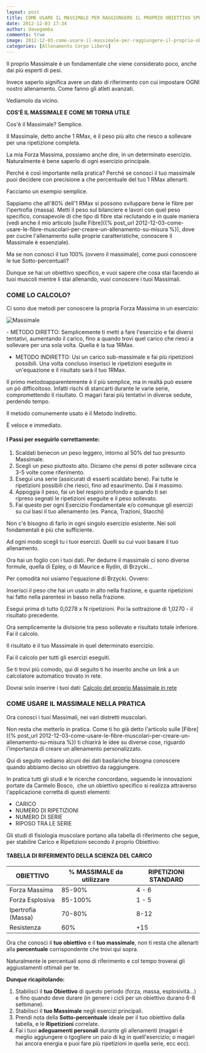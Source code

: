 ```yaml
---
layout: post
title: COME USARE IL MASSIMALE PER RAGGIUNGERE IL PROPRIO OBIETTIVO SPECIFICO
date: 2012-12-03 17:34
author: davegamba
comments: true
image: 2012-12-03-come-usare-il-massimale-per-raggiungere-il-proprio-obiettivo-specifico.jpg
categories: [Allenamento Corpo Libero]
---
```



Il proprio Massimale è un fondamentale che viene considerato poco, anche dai più esperti di pesi.

Invece saperlo significa avere un dato di riferimento con cui impostare OGNI nostro allenamento. Come fanno gli atleti avanzati.

Vediamolo da vicino.

**COS'È IL MASSIMALE E COME MI TORNA UTILE**

Cos'è il Massimale? Semplice.

Il Massimale, detto anche 1 RMax, è il peso più alto che riesco a sollevare per una ripetizione completa.

La mia Forza Massima, possiamo anche dire, in un determinato esercizio.
Naturalmente è bene saperlo di ogni esercizio principale.

Perché è così importante nella pratica?
Perchè se conosci il tuo massimale puoi decidere con precisione a che percentuale del tuo 1 RMax allenarti.

Facciamo un esempio semplice.

Sappiamo che all'80% dell'1 RMax si possono sviluppare bene le fibre per l'ipertrofia (massa).
Metti il peso sul bilanciere e lavori con quel peso specifico, consapevole di che tipo di fibre stai reclutando e in quale maniera (vedi anche il mio articolo [sulle Fibre]({% post_url 2012-12-03-come-usare-le-fibre-muscolari-per-creare-un-allenamento-su-misura %}), dove per cucire l'allenamento sulle proprie caratteristiche, conoscere il Massimale è essenziale).

Ma se non conosci il tuo 100% (ovvero il massimale), come puoi conoscere le tue Sotto-percentuali?

Dunque se hai un obiettivo specifico, e vuoi sapere che cosa stai facendo ai tuoi muscoli mentre li stai allenando, vuoi conoscere i tuoi Massimali.

### COME LO CALCOLO?

Ci sono due metodi per conoscere la propria Forza Massima in un esercizio:

![Massimale]({{site.images_root}}2012-12-03-come-usare-il-massimale-per-raggiungere-il-proprio-obiettivo-specifico-1.jpg)

​- METODO DIRETTO: Semplicemente ti metti a fare l'esercizio e fai diversi tentativi, aumentando il carico, fino a quando trovi quel carico che riesci a sollevare per una sola volta. Quella è la tua 1RMax.
- METODO INDIRETTO: Usi un carico sub-massimale e fai più ripetizioni possibili. Una volta concluso inserisci le ripetizioni eseguite in un'equazione e il risultato sarà il tuo 1RMax.

Il primo metodoapparentemente è il più semplice, ma in realtà può essere un pò difficoltoso. Infatti rischi di stancarti durante le varie serie, compromettendo il risultato. O magari farai più tentativi in diverse sedute, perdendo tempo.

Il metodo comunemente usato è il Metodo Indiretto.

È veloce e immediato.
 
#### I Passi per eseguirlo correttamente:

1.	Scaldati benecon un peso leggero​, intorno al 50% del tuo presunto Massimale.
2.	Scegli un peso piuttosto alto. Diciamo che pensi di poter sollevare circa 3-5 volte come riferimento.
3.	Esegui una serie (assicurati di esserti scaldato bene).
	Fai tutte le ripetizioni possibili che riesci, fino ad esaurimento. Dai il massimo.
4.	Appoggia il peso, fai un bel respiro profondo e quando ti sei ripreso segnati le ripetizioni eseguite e il peso sollevato.
5.	Fai questo per ogni Esercizio Fondamentale e/o comunque gli esercizi su cui basi il tuo allenamento (es. Panca, Trazioni, Stacchi)

Non c'è bisogno di farlo in ogni singolo esercizio esistente. Nei soli fondamentali è più che sufficiente.

​Ad ogni modo scegli tu i tuoi esercizi. Quelli su cui vuoi basare il tuo allenamento.

Ora hai un foglio con i tuoi dati. Per dedurre il massimale ci sono diverse formule, quella di Epley, o di Maurice e Rydin, di Brzycki...

Per comodità noi usiamo l'equazione di Brzycki. Ovvero:

Inserisci il peso che hai un usato in alto nella frazione, e quante ripetizioni hai fatto nella parentesi in basso nella frazione.

Esegui prima di tutto 0,0278 x N ripetizioni. Poi la sottrazione di 1,0270 - il risultato precedente.

Ora semplicemente la divisione tra peso sollevato e risultato totale inferiore.
Fai il calcolo.

Il risultato è il tuo Massimale in quel determinato esercizio.

Fai il calcolo per tutti gli esercizi eseguiti.

Se ti trovi più comodo, qui di seguito ti ho inserito anche un link a un calcolatore automatico trovato in rete.

Dovrai solo inserire i tuoi dati: [Calcolo del proprio Massimale in rete](http://www.exrx.net/Calculators/OneRepMax.html)

### COME USARE IL MASSIMALE NELLA PRATICA

Ora conosci i tuoi Massimali, nei vari distretti muscolari.

Non resta che metterlo in pratica. Come ti ho già detto l'articolo sulle [Fibre]({% post_url 2012-12-03-come-usare-le-fibre-muscolari-per-creare-un-allenamento-su-misura %}) ti chiarirà le idee su diverse cose, riguardo l'importanza di creare un allenamento personalizzato.

Qui di seguito vediamo alcuni dei dati basilariche bisogna conoscere quando abbiamo deciso un obiettivo da raggiungere.

In pratica tutti gli studi e le ricerche concordano, seguendo le innovazioni portate da Carmelo Bosco,  che un obiettivo specifico si realizza attraverso l'applicazione corretta di questi elementi:

- CARICO
- NUMERO DI RIPETIZIONI
- NUMERO DI SERIE
- RIPOSO TRA LE SERIE

Gli studi di fisiologia muscolare portano alla tabella di riferimento che segue, per stabilire Carico e Ripetizioni secondo il proprio Obiettivo:

#### TABELLA DI RIFERIMENTO DELLA SCIENZA DEL CARICO

|     OBIETTIVO      | % MASSIMALE da utilizzare | RIPETIZIONI STANDARD |
|--------------------|---------------------------|----------------------|
| Forza Massima      | 85-90%                    | 4 - 6                |
| Forza Esplosiva    | 85-100%                   | 1 - 5                |
| Ipertrofia (Massa) | 70-80%                    | 8-12                 |
| Resistenza         | 60%                       | +15                  |

Ora che conosci il **tuo obiettivo** e il **tuo massimale**, non ti resta che allenarti alla **percentuale** corrispondente che trovi qui sopra.

Naturalmente le percentuali sono di riferimento e col tempo troverai gli aggiustamenti ottimali per te.

**Dunque ricapitolando:**

1.	Stabilisci il **tuo Obiettivo** di questo periodo (forza, massa, esplosività...) e fino quando deve durare (in genere i cicli per un obiettivo durano 6-8 settimane).
2.	Stabilisci il **tuo Massimale** negli esercizi principali.
3.	Prendi nota della **Sotto-percentuale** ideale per il tuo obiettivo dalla tabella, e le **Ripetizioni** correlate.
4.	Fai i tuoi **adeguamenti personali** durante gli allenamenti (magari è meglio aggiungere o tgogliere un paio di kg in quell'esercizio; o magari hai ancora energia e puoi fare più ripetizioni in quella serie, ecc ecc).